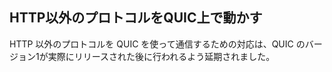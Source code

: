 ## HTTP以外のプロトコルをQUIC上で動かす

HTTP 以外のプロトコルを QUIC を使って通信するための対応は、QUIC のバージョン1が実際にリリースされた後に行われるよう延期されました。